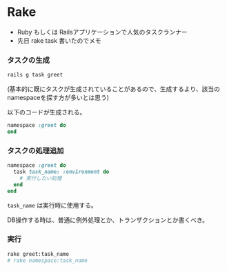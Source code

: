 # Rake
- Ruby もしくは Railsアプリケーションで人気のタスクランナー
- 先日 rake task 書いたのでメモ

### タスクの生成
```bash
rails g task greet
```
(基本的に既にタスクが生成されていることがあるので、生成するより、該当のnamespaceを探す方が多いとは思う)

以下のコードが生成される。
```ruby
namespace :greet do
end
```

### タスクの処理追加
```ruby
namespace :greet do
  task task_name: :environment do
    # 実行したい処理
  end
end
```

`task_name` は実行時に使用する。

DB操作する時は、普通に例外処理とか、トランザクションとか書くべき。

### 実行
```bash
rake greet:task_name
# rake namespace:task_name
```


